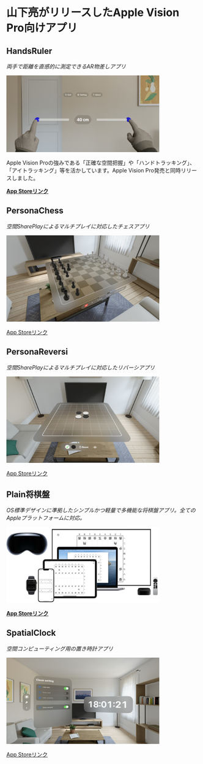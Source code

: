 山下亮がリリースしたApple Vision Pro向けアプリ
=========================================

HandsRuler
----------
_両手で距離を直感的に測定できるAR物差しアプリ_

<img src="HandsRuler/top1280w.jpg" width="400">

Apple Vision Proの強みである「正確な空間把握」や「ハンドトラッキング」、「アイトラッキング」等を活かしています。Apple Vision Pro発売と同時リリースしました。

[__App Storeリンク__](https://apps.apple.com/app/id6475769879)


PersonaChess
-------------
_空間SharePlayによるマルチプレイに対応したチェスアプリ_

<img src="PersonaChess/top1280w.jpg" width="400">

[App Storeリンク](https://apps.apple.com/app/id6482994319)


PersonaReversi
--------------
_空間SharePlayによるマルチプレイに対応したリバーシアプリ_

<img src="PersonaReversi/top1280w.jpg" width="400">

[App Storeリンク](https://apps.apple.com/app/id6480587175)


Plain将棋盤
----------
_OS標準デザインに準拠したシンプルかつ軽量で多機能な将棋盤アプリ。全てのAppleプラットフォームに対応。_

<img src="Plain将棋盤/top1200w.png" width="400">

[__App Storeリンク__](https://apps.apple.com/app/id1620268476)


SpatialClock
-------------
_空間コンピューティング用の置き時計アプリ_

<img src="SpatialClock/top1200w.png" width="400">

[App Storeリンク](https://apps.apple.com/app/id6476141176)
